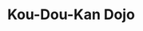 ---
layout: dojo
fellow: yes
location: "Elgin"
title: "Kou-Dou-Kan Dojo"
dojo-mon: Honda-mon-s.png
dojo-avatar: fellow_dojo_elgin.jpg
entrance_picture: fellow_dojo_elgin.jpg
practice_picture: default_practice.png
map: "https://www.google.com/maps/embed?pb=!1m18!1m12!1m3!1d29224.260098122817!2d-3.333243800454186!3d57.64668802598069!2m3!1f0!2f0!3f0!3m2!1i1024!2i768!4f13.1!3m3!1m2!1s0x4885082cea4efa55%3A0xc0b92c29f762e8bc!2sElgin!5e1!3m2!1sen!2suk!4v1739658491362!5m2!1sen!2suk"
address: "Elgin"
email: neilkemp@btinternet.com
---